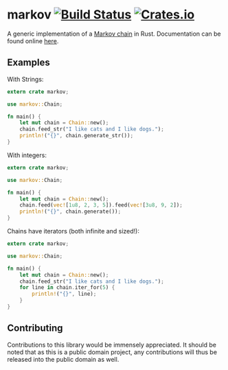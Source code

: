 # markov [![Build Status](https://travis-ci.org/aatxe/markov.svg?branch=master)](https://travis-ci.org/aatxe/markov) [![Crates.io](https://img.shields.io/crates/v/markov.svg)](https://crates.io/crates/markov) #

A generic implementation of a [Markov chain](https://en.wikipedia.org/wiki/Markov_chain) in Rust. 
Documentation can be found online [here](https://docs.rs/markov/0.0.33/markov/).

## Examples ##

With Strings: 
```rust
extern crate markov;

use markov::Chain;

fn main() {
    let mut chain = Chain::new();
    chain.feed_str("I like cats and I like dogs.");
    println!("{}", chain.generate_str());
}
```

With integers:
```rust
extern crate markov;

use markov::Chain;

fn main() {
    let mut chain = Chain::new();
    chain.feed(vec![1u8, 2, 3, 5]).feed(vec![3u8, 9, 2]);
    println!("{}", chain.generate());
}
```

Chains have iterators (both infinite and sized!):
```rust
extern crate markov;

use markov::Chain;

fn main() {
    let mut chain = Chain::new();
    chain.feed_str("I like cats and I like dogs.");
    for line in chain.iter_for(5) {
        println!("{}", line);
    }
}
```

## Contributing ##
Contributions to this library would be immensely appreciated. It should be noted that as this is a
public domain project, any contributions will thus be released into the public domain as well.
